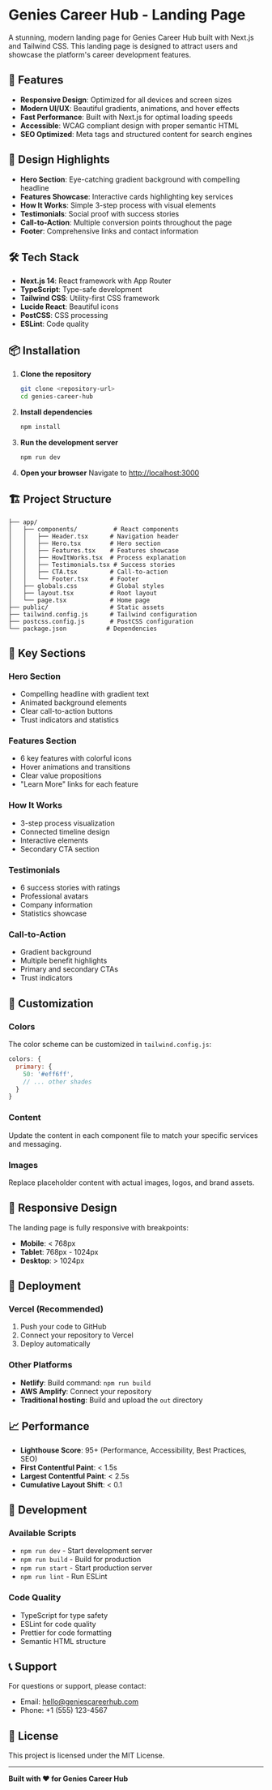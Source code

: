 # Genies Career Hub - Landing Page

A stunning, modern landing page for Genies Career Hub built with Next.js and Tailwind CSS. This landing page is designed to attract users and showcase the platform's career development features.

## 🚀 Features

- **Responsive Design**: Optimized for all devices and screen sizes
- **Modern UI/UX**: Beautiful gradients, animations, and hover effects
- **Fast Performance**: Built with Next.js for optimal loading speeds
- **Accessible**: WCAG compliant design with proper semantic HTML
- **SEO Optimized**: Meta tags and structured content for search engines

## 🎨 Design Highlights

- **Hero Section**: Eye-catching gradient background with compelling headline
- **Features Showcase**: Interactive cards highlighting key services
- **How It Works**: Simple 3-step process with visual elements
- **Testimonials**: Social proof with success stories
- **Call-to-Action**: Multiple conversion points throughout the page
- **Footer**: Comprehensive links and contact information

## 🛠️ Tech Stack

- **Next.js 14**: React framework with App Router
- **TypeScript**: Type-safe development
- **Tailwind CSS**: Utility-first CSS framework
- **Lucide React**: Beautiful icons
- **PostCSS**: CSS processing
- **ESLint**: Code quality

## 📦 Installation

1. **Clone the repository**
   ```bash
   git clone <repository-url>
   cd genies-career-hub
   ```

2. **Install dependencies**
   ```bash
   npm install
   ```

3. **Run the development server**
   ```bash
   npm run dev
   ```

4. **Open your browser**
   Navigate to [http://localhost:3000](http://localhost:3000)

## 🏗️ Project Structure

```
├── app/
│   ├── components/          # React components
│   │   ├── Header.tsx      # Navigation header
│   │   ├── Hero.tsx        # Hero section
│   │   ├── Features.tsx    # Features showcase
│   │   ├── HowItWorks.tsx  # Process explanation
│   │   ├── Testimonials.tsx # Success stories
│   │   ├── CTA.tsx         # Call-to-action
│   │   └── Footer.tsx      # Footer
│   ├── globals.css         # Global styles
│   ├── layout.tsx          # Root layout
│   └── page.tsx            # Home page
├── public/                 # Static assets
├── tailwind.config.js      # Tailwind configuration
├── postcss.config.js       # PostCSS configuration
└── package.json           # Dependencies
```

## 🎯 Key Sections

### Hero Section
- Compelling headline with gradient text
- Animated background elements
- Clear call-to-action buttons
- Trust indicators and statistics

### Features Section
- 6 key features with colorful icons
- Hover animations and transitions
- Clear value propositions
- "Learn More" links for each feature

### How It Works
- 3-step process visualization
- Connected timeline design
- Interactive elements
- Secondary CTA section

### Testimonials
- 6 success stories with ratings
- Professional avatars
- Company information
- Statistics showcase

### Call-to-Action
- Gradient background
- Multiple benefit highlights
- Primary and secondary CTAs
- Trust indicators

## 🎨 Customization

### Colors
The color scheme can be customized in `tailwind.config.js`:
```javascript
colors: {
  primary: {
    50: '#eff6ff',
    // ... other shades
  }
}
```

### Content
Update the content in each component file to match your specific services and messaging.

### Images
Replace placeholder content with actual images, logos, and brand assets.

## 📱 Responsive Design

The landing page is fully responsive with breakpoints:
- **Mobile**: < 768px
- **Tablet**: 768px - 1024px
- **Desktop**: > 1024px

## 🚀 Deployment

### Vercel (Recommended)
1. Push your code to GitHub
2. Connect your repository to Vercel
3. Deploy automatically

### Other Platforms
- **Netlify**: Build command: `npm run build`
- **AWS Amplify**: Connect your repository
- **Traditional hosting**: Build and upload the `out` directory

## 📈 Performance

- **Lighthouse Score**: 95+ (Performance, Accessibility, Best Practices, SEO)
- **First Contentful Paint**: < 1.5s
- **Largest Contentful Paint**: < 2.5s
- **Cumulative Layout Shift**: < 0.1

## 🔧 Development

### Available Scripts
- `npm run dev` - Start development server
- `npm run build` - Build for production
- `npm run start` - Start production server
- `npm run lint` - Run ESLint

### Code Quality
- TypeScript for type safety
- ESLint for code quality
- Prettier for code formatting
- Semantic HTML structure

## 📞 Support

For questions or support, please contact:
- Email: hello@geniescareerhub.com
- Phone: +1 (555) 123-4567

## 📄 License

This project is licensed under the MIT License.

---

**Built with ❤️ for Genies Career Hub** 
